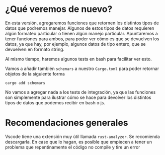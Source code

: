 # ¿Qué veremos de nuevo?
En esta versión, agregaremos funciones que retornen los distintos tipos de datos que podremos manejar. Algunos de estos tipos de datos requieren algún formateo particular o tienen algún manejo particular. Apuntaremos a tener funciones para ambos, para poder ver cómo es que se devuelven los datos, ya que hay, por ejemplo, algunos datos de tipo entero, que se devuelven en formato string.

Al mismo tiempo, haremos algunos tests en bash para facilitar ver esto.

Vamos a añadir también `schemars` a nuestro `Cargo.toml` para poder retornar objetos de la siguiente forma
```
cargo add schemars
```

No vamos a agregar nada a los tests de integración, ya que las funciones son simplemente para ilustrar cómo se hace para devolver los distintos tipos de datos que podemos recibir en bash o js.

# Recomendaciones generales
Vscode tiene una extensión muy útil llamada `rust-analyzer`. Se recomienda descargarla. En caso que lo hagan, es posible que empiecen a tener un problema que repentinamente el código no compile y tire un error